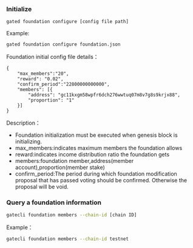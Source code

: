 ### Initialize
```bash
gated foundation configure [config file path]
```
Example:

```bash
gated foundation configure foundation.json
```

Foundation initial config file details：

```file
{
	"max_members":"20",
	"reward": "0.02",
	"confirm_period":"22800000000000",
	"members": [{
		"address": "gc11kxgm58wpfr6dch276wwtuq07m8v7g8s9krjx88",
		"proportion": "1"
	}]
}
```
Description：

* Foundation initialization must be executed when genesis block is initializing. 
* max_members:indicates maximum members the foundation  allows
* reward:indicates income distribution ratio the foundation gets
* members:foundation member,address(member account),proportion(member stake)
* confirm_period:The period during which foundation  modification proposal that has passed  voting should be confirmed. Otherwise the proposal will be void.

### Query a foundation information

```bash
gatecli foundation members --chain-id [chain ID]
```

Example：

```bash
gatecli foundation members --chain-id testnet
```

